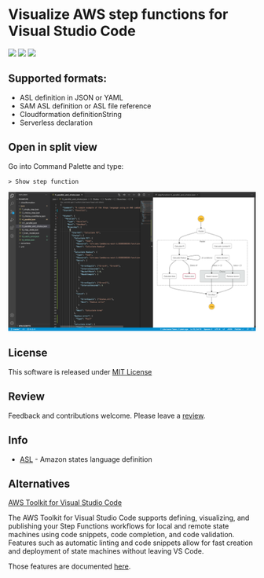 # Visualize AWS step functions for Visual Studio Code

[![](https://vsmarketplacebadge.apphb.com/version-short/paulshestakov.aws-step-functions-constructor.svg)](https://marketplace.visualstudio.com/items?itemName=paulshestakov.aws-step-functions-constructor)
[![](https://vsmarketplacebadge.apphb.com/downloads-short/paulshestakov.aws-step-functions-constructor.svg)](https://marketplace.visualstudio.com/items?itemName=paulshestakov.aws-step-functions-constructor)
[![](https://vsmarketplacebadge.apphb.com/installs/paulshestakov.aws-step-functions-constructor.svg)](https://marketplace.visualstudio.com/items?itemName=paulshestakov.aws-step-functions-constructor)

## Supported formats:

- ASL definition in JSON or YAML
- SAM ASL definition or ASL file reference
- Cloudformation definitionString
- Serverless declaration

## Open in split view

Go into Command Palette and type:

```
> Show step function
```

![Usage Example](https://github.com/PaulShestakov/pics/blob/master/sf2.png?raw=true)

## License

This software is released under [MIT License](http://www.opensource.org/licenses/mit-license.php)

## Review

Feedback and contributions welcome. Please leave a [review](https://marketplace.visualstudio.com/items?itemName=paulshestakov.aws-step-functions-constructor#review-details).

## Info

- [ASL](https://docs.aws.amazon.com/step-functions/latest/dg/concepts-amazon-states-language.html) - Amazon states language definition

## Alternatives

[AWS Toolkit for Visual Studio Code](https://github.com/aws/aws-toolkit-vscode)

The AWS Toolkit for Visual Studio Code supports defining, visualizing, and publishing your Step Functions workflows for local and remote state machines using code snippets, code completion, and code validation. Features such as automatic linting and code snippets allow for fast creation and deployment of state machines without leaving VS Code.

Those features are documented [here](https://docs.aws.amazon.com/toolkit-for-vscode/latest/userguide/bulding-stepfunctions.html).
